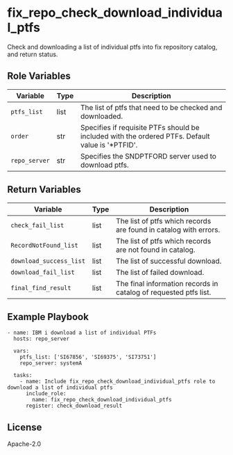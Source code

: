fix_repo_check_download_individual_ptfs
=========

Check and downloading a list of individual ptfs into fix repository catalog, and return status.

Role Variables
--------------

| Variable               | Type          | Description                                                            |
|------------------------|---------------|------------------------------------------------------------------------|
| `ptfs_list`| list          | The list of ptfs that need to be checked and downloaded.     |
| `order`| str          | Specifies if requisite PTFs should be included with the ordered PTFs. Default value is '*PTFID'.     |
| `repo_server`| str          | Specifies the SNDPTFORD server used to download ptfs.     |

Return Variables
--------------

| Variable                | Type          | Description                                                       |
|-------------------------|---------------|-------------------------------------------------------------------|
| `check_fail_list` | list          | The list of ptfs which records are found in catalog with errors. |
| `RecordNotFound_list` | list          | The list of ptfs which records are not found in catalog.                                  |
| `download_success_list` | list          | The list of successful download.                                  |
| `download_fail_list`    | list          | The list of failed download.                                      |
| `final_find_result` | list          | The final information records in catalog of requested ptfs list.           |

Example Playbook
----------------
```
- name: IBM i download a list of individual PTFs
  hosts: repo_server

  vars:
    ptfs_list: ['SI67856', 'SI69375', 'SI73751']
    repo_server: systemA

  tasks:
    - name: Include fix_repo_check_download_individual_ptfs role to download a list of individual ptfs
      include_role:
        name: fix_repo_check_download_individual_ptfs
      register: check_download_result
```

License
-------

Apache-2.0
